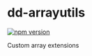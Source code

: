 # dd-arrayutils

[![npm version](https://badge.fury.io/js/dd-arrayutils.svg?1)](https://badge.fury.io/js/dd-arrayutils)

Custom array extensions
